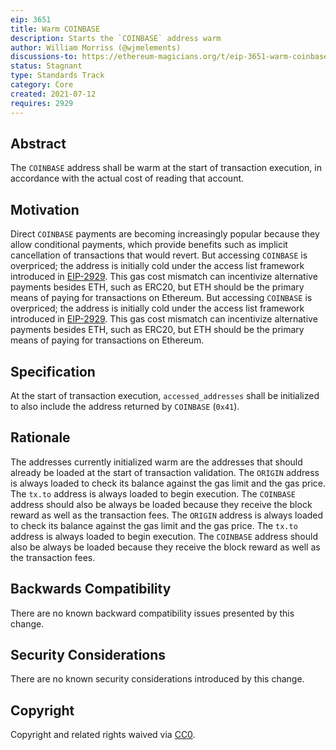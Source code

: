 ```yaml
---
eip: 3651
title: Warm COINBASE
description: Starts the `COINBASE` address warm
author: William Morriss (@wjmelements)
discussions-to: https://ethereum-magicians.org/t/eip-3651-warm-coinbase/6640
status: Stagnant
type: Standards Track
category: Core
created: 2021-07-12
requires: 2929
---
```


## Abstract
The `COINBASE` address shall be warm at the start of transaction execution, in accordance with the actual cost of reading that account.

## Motivation
Direct `COINBASE` payments are becoming increasingly popular because they allow conditional payments, which provide benefits such as implicit cancellation of transactions that would revert. But accessing `COINBASE` is overpriced; the address is initially cold under the access list framework introduced in [EIP-2929](./eip-2929.md). This gas cost mismatch can incentivize alternative payments besides ETH, such as ERC20, but ETH should be the primary means of paying for transactions on Ethereum. But accessing `COINBASE` is overpriced; the address is initially cold under the access list framework introduced in [EIP-2929](./eip-2929.md). This gas cost mismatch can incentivize alternative payments besides ETH, such as ERC20, but ETH should be the primary means of paying for transactions on Ethereum.

## Specification
At the start of transaction execution, `accessed_addresses` shall be initialized to also include the address returned by `COINBASE` (`0x41`).

## Rationale
The addresses currently initialized warm are the addresses that should already be loaded at the start of transaction validation. The `ORIGIN` address is always loaded to check its balance against the gas limit and the gas price. The `tx.to` address is always loaded to begin execution. The `COINBASE` address should also be always be loaded because they receive the block reward as well as the transaction fees. The `ORIGIN` address is always loaded to check its balance against the gas limit and the gas price. The `tx.to` address is always loaded to begin execution. The `COINBASE` address should also be always be loaded because they receive the block reward as well as the transaction fees.

## Backwards Compatibility
There are no known backward compatibility issues presented by this change.

## Security Considerations
There are no known security considerations introduced by this change.

## Copyright
Copyright and related rights waived via [CC0](../LICENSE.md).
